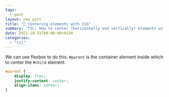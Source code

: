 ```yaml
---
tags:
  - post
layout: new_post
title: "📝 Centering elements with CSS"
summary: "TIL: How to center (horizontally and vertically) elements with CSS."
date: 2021-10-31T00:00:00+0530
categories:
  - "til"
---
```


We can use flexbox to do this. `#parent` is the container element inside which to center the `#child` element.

```css
#parent {
    display: flex;
    justify-content: center;
    align-items: center;
}
```

